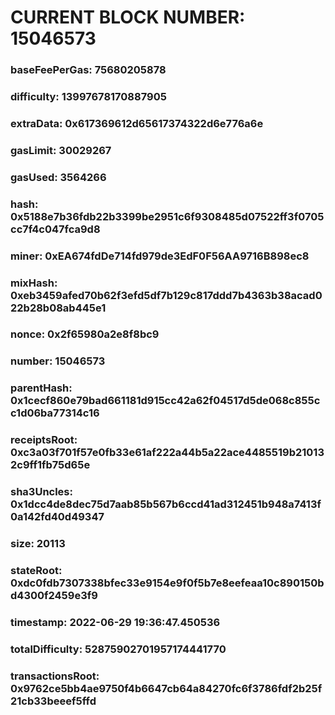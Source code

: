 # CURRENT BLOCK NUMBER: 15046573

### baseFeePerGas: 75680205878
### difficulty: 13997678170887905
### extraData: 0x617369612d65617374322d6e776a6e
### gasLimit: 30029267
### gasUsed: 3564266
### hash: 0x5188e7b36fdb22b3399be2951c6f9308485d07522ff3f0705cc7f4c047fca9d8
### miner: 0xEA674fdDe714fd979de3EdF0F56AA9716B898ec8
### mixHash: 0xeb3459afed70b62f3efd5df7b129c817ddd7b4363b38acad022b28b08ab445e1
### nonce: 0x2f65980a2e8f8bc9
### number: 15046573
### parentHash: 0x1cecf860e79bad661181d915cc42a62f04517d5de068c855cc1d06ba77314c16
### receiptsRoot: 0xc3a03f701f57e0fb33e61af222a44b5a22ace4485519b210132c9ff1fb75d65e
### sha3Uncles: 0x1dcc4de8dec75d7aab85b567b6ccd41ad312451b948a7413f0a142fd40d49347
### size: 20113
### stateRoot: 0xdc0fdb7307338bfec33e9154e9f0f5b7e8eefeaa10c890150bd4300f2459e3f9
### timestamp: 2022-06-29 19:36:47.450536
### totalDifficulty: 52875902701957174441770
### transactionsRoot: 0x9762ce5bb4ae9750f4b6647cb64a84270fc6f3786fdf2b25f21cb33beeef5ffd
